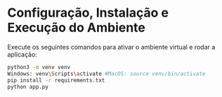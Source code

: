 # Configuração, Instalação e Execução do Ambiente

Execute os seguintes comandos para ativar o ambiente virtual e rodar a aplicação:

```bash
python3 -m venv venv
Windows: venv\Scripts\activate #MacOS: source venv/bin/activate
pip install -r requirements.txt
python app.py
```